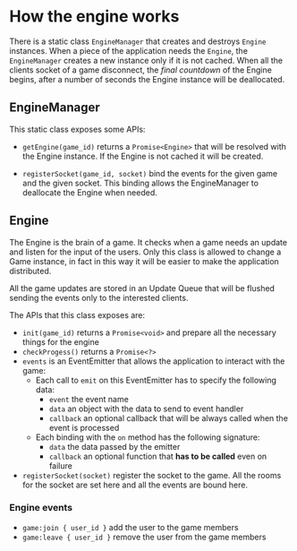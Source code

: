 # How the engine works

There is a static class `EngineManager` that creates and destroys `Engine` instances. When a piece of the application needs the `Engine`, the `EngineManager` creates a new instance only if it is not cached. When all the clients socket of a game disconnect, the _final countdown_ of the Engine begins, after a number of seconds the Engine instance will be deallocated.

## EngineManager

This static class exposes some APIs:

- `getEngine(game_id)` returns a `Promise<Engine>` that will be resolved with the Engine instance. If the Engine is not cached it will be created.

- `registerSocket(game_id, socket)` bind the events for the given game and the given socket. This binding allows the EngineManager to deallocate the Engine when needed.

## Engine

The Engine is the brain of a game. It checks when a game needs an update and listen for the input of the users. Only this class is allowed to change a Game instance, in fact in this way it will be easier to make the application distributed.

All the game updates are stored in an Update Queue that will be flushed sending the events only to the interested clients.

The APIs that this class exposes are:

- `init(game_id)` returns a `Promise<void>` and prepare all the necessary things for the engine
- `checkProgess()` returns a `Promise<?>`
- `events` is an EventEmitter that allows the application to interact with the game:
	- Each call to `emit` on this EventEmitter has to specify the following data:
		- `event` the event name
		- `data` an object with the data to send to event handler
		- `callback` an optional callback that will be always called when the event is processed
	- Each binding with the `on` method has the following signature:
		- `data` the data passed by the emitter
		- `callback` an optional function that **has to be called** even on failure
- `registerSocket(socket)` register the socket to the game. All the rooms for the socket are set here and all the events are bound here.

### Engine events

- `game:join { user_id }` add the user to the game members
- `game:leave { user_id }` remove the user from the game members
